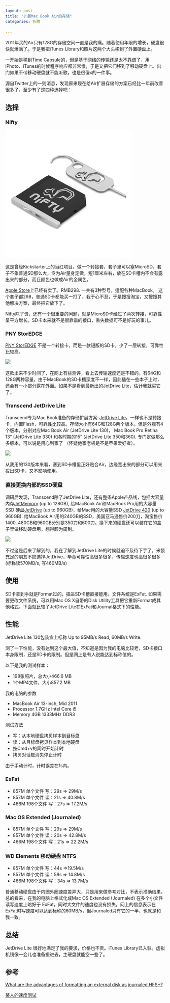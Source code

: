 ```yaml
---
layout: post
title: "扩展Mac Book Air的存储"
categories: 折腾

---
```


2011年买的Air只有128G的存储空间一直是我的痛。随着使用年限的增长，硬盘很快就爆满了。于是我把iTunes Library和照片这两个大头移到了外置硬盘上。

一开始是移到Time Capsule的，但是基于网络的传输还是太不靠谱了，用iPhoto、iTunes的时候程序响应都非常慢，于是又把它们移到了移动硬盘上。出门如果不带移动硬盘就不能听歌，也是很傻x的一件事。

源自Twitter上的一则消息，发现原来现在给Air扩展存储的方案已经比一年前改善很多了，至少有了这四种选择吧：


## 选择

### Nifty
![Nifty](/images/20140928_nifty.jpg)

这是曾经Kickstarter上的当红项目。做一个转接套，套子里可以塞MicroSD，套子不象普通SD那么大，专为Air量身定做，短1厘米左右，放在SD卡槽内不会有露出来的部分，而且颜色也做成Air的金属色。

[Apple Store](http://store.apple.com/cn/search/nifty)上已经有卖了。RMB298. 一共有3种型号，适配各种MacBook。 这个套子都298，普通SD卡都能买一打了，我于心不忍，于是搜搜淘宝，又搜搜其他解决方案，最终把它放下了。

Nifty除了贵，还有一个很重要的问题，就是MicroSD卡经过了两次转接，可靠性呈平方增长。SD卡本来就不是很靠谱的接口，丢失数据可不是好玩的事儿。

### PNY StorEDGE
[PNY StorEDGE](http://www.pny.eu/product/s-24-222/Accessories-for-Apple/StorEDGE-/) 不是一个转接卡，而是一款短版的SD卡。少了一层转接，可靠性比较高。

![](http://www.pny.eu/data/sitedynamic/Image/storedge-assortment.jpg)

这款出来不少时间了，在网上有些测评，看上去传输速度还是不错的。有64G和128G两种容量。由于MacBook的SD卡槽深度不一样，因此插在一些本子上时，还会有一小部分露在外面。如果不是看到最新出的JetDrive Lite，估计我就买它了。

### Transcend JetDrive Lite
Transcend专为Mac Book准备的存储扩展方案-[JetDrive Lite](http://www.transcend-info.com/apple/jetdrivelite/)。一样也不是转接卡，内置Flash，可靠性比较高。存储大小有64G和128G两个版本。但是外观有4个版本，分别对应Mac Book Air (JetDrive Lite 130)， Mac Book Pro Retina 13” (JetDrive Lite 330) 和各时期的15” (JetDrive Lite 350和360). 专门定做那么多版本，可以说是用心到家了 （怀疑他家老板是不是苹果爱好者）。

![](http://www.transcend-info.com/Products/images/Solution/10/banner04.png)

从我用的130版本来看，塞到SD卡槽里正好贴合Air，边缘宽出来的部分可以用来拔出SD卡，又不影响使用。

### 直接更换内部的SSD硬盘
调研后发现，Transcend除了JetDrive Lite，还有整条Apple产品线，包括大容量内存[JetMemory](http://www.transcend-info.com/apple/jetmemory/) (up to 128GB), 给MacBook Air和MacBook Pro用的大容量 SSD 硬盘[JetDrive](http://www.transcend-info.com/apple/jetdrive/) (up to 960GB)，给Mac用的大容量SSD [JetDrive 420](http://www.transcend-info.com/apple/jetdrive420) (up to 960GB). 给MacBook Air用的240GB的SSD，美国亚马逊售价200刀，淘宝售价1400. 480GB和960GB分别是350刀和600刀。换下来的硬盘还可以装在它的盒子里做移动硬盘用，想得颇为周到。

![](http://www.transcend-info.com/products/images/Modelpic/624/JD-500_Spec.jpg)

不过这是后来了解到的，我在了解到JetDrive Lite的时候就迫不及待下手了。米袋充足的朋友不妨选择JetDrive，毕竟可靠性高很多很多，传输速度也高很多很多 (标称读570MB/s, 写460MB/s)


## 使用
SD卡拿到手就是Format过的，插进SD卡槽直接能用。文件系统是ExFat. 如果需要更改文件系统，可以用Mac OS X自带的Disk Utility工具把它重新Format成其他格式。下面就比较了JetDrive Lite在ExFat和Journal格式下的性能。

## 性能
JetDrive Lite 130包装盒上标称 Up to 95MB/s Read, 60MB/s Write.

测了一下性能，没有达到这个最大值，不知道是因为我的电脑比较老，SD卡接口本身限制，还是SD卡的限制。但是网上是有人说能达到标称值的。

以下是我的测试样本：
- 198张照片，总大小466.6 MB
- 1个MP4文件，大小857.2 MB

我的电脑的参数
- MacBook Air 13-inch, Mid 2011
- Processor 1.7GHz Intel Core i5
- Memory 4GB 1333MHz DDR3

测试方法
- 写：从本地硬盘拷贝样本到目标盘
- 读：从目标盘拷贝样本到本地硬盘
- 按Cmd+v的同时开始计时
- 拷贝对话框消失停止计时

由于手动计时，计时误差在1s内。

### ExFat
- 857M 单个文件 写：29s => 29M/s
- 857M 单个文件 读：21s => 40.8M/s
- 466M 198个文件 写：27s => 17.2M/s

### Mac OS Extended (Journaled)
- 857M 单个文件 写：29s => 29M/s
- 857M 单个文件 读：20s => 42.8M/s
- 466M 198个文件 写：21s => 22.2M/s

### WD Elements 移动硬盘 NTFS
- 857M 单个文件 写：44s =>19.5M/s
- 857M 单个文件 读：58s => 14.8M/s
- 466M 198个文件 写：34s => 13.7M/s

普通移动硬盘由于内圈外圈速度差异大，只是用来做参考对比，不表示准确结果。总的看来，在我的电脑上格式化成Mac OS Extended (Journaled) 在多个小文件读写速度上略好于 ExFat，同时大文件的速度也没有损失。网上的信息表示在ExFat时写速度可以达到标称的60MB/s，但Journaled只有它的一半，也就是和我一致。

## 总结
JetDrive Lite 很好地满足了我的要求，价格也不贵。iTunes Library已入驻。虚拟机镜像一会儿也准备搬进去，主硬盘就能空一些了。

## 参考
[What are the advantages of formatting an external disk as journaled HFS+?](http://apple.stackexchange.com/questions/47105/what-are-the-advantages-of-formatting-an-external-disk-as-journaled-hfs)

[某人的速度测试](http://apple.stackexchange.com/questions/135753/crazy-memory-usage-on-transcend-128gb-jetdrive-130-expansion-card-for-mba)
